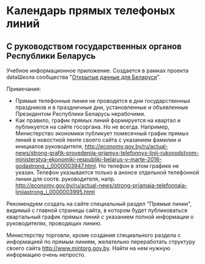 # Календарь прямых телефоных линий

## С руководством государственных органов Республики Беларусь

Учебное информационное приложение. Создается в рамках проекта dataШкола 
сообщества "<a href="http://opendata.by">Открытые данные для Беларуси</a>".

Примечания:

- Прямые телефонные линии не проводятся в дни государственных праздников и в праздничные дни, установленные и объявленные Президентом Республики Беларусь нерабочими.
- Как правило, график прямых линий формируется на квартал и публикуется на сайте госоргана. Но не всегда. Например, Министерство экономики публикует помесячный график прямых линий в новостной ленте своего сайта с указанием фамилии и инициалов руководителя, http://economy.gov.by/ru/actual-news/strong-grafik-provedenija-prjamyx-telefonnyx-linij-rukovodstvom-ministerstva-ekonomiki-respubliki-belarus-v-marte-2016-godastrong_i_0000003947.html. Но телефон в этом графике не указан. Телефон указывается только в анонсе отдельной телефонной линии для соотв. руководителя, напр. http://economy.gov.by/ru/actual-news/strong-prjamaja-telefonnaja-linijastrong_i_0000003995.html

Рекомендуем создать на сайте специальный раздел "Прямые линии", видимый с главной страницы сайта, в котором будет публиковаться квартальный график прямых линий с указанием полной информации о руководителях, проводящих линию.


Министерству торговли, кроме создания специального раздела с информацией по прямым линиям, желательно переработать структуру своего сайта http://www.mintorg.gov.by. Найти на нем нужную информацию очень непросто. 
